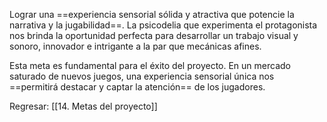 
Lograr una ==experiencia sensorial sólida y atractiva que potencie la narrativa y la jugabilidad==. La psicodelia que experimenta el protagonista nos brinda la oportunidad perfecta para desarrollar un trabajo visual y sonoro, innovador e intrigante a la par que mecánicas afines.

Esta meta es fundamental para el éxito del proyecto. En un mercado saturado de nuevos juegos, una experiencia sensorial única nos ==permitirá destacar y captar la atención== de los jugadores.


Regresar: [[14. Metas del proyecto]]